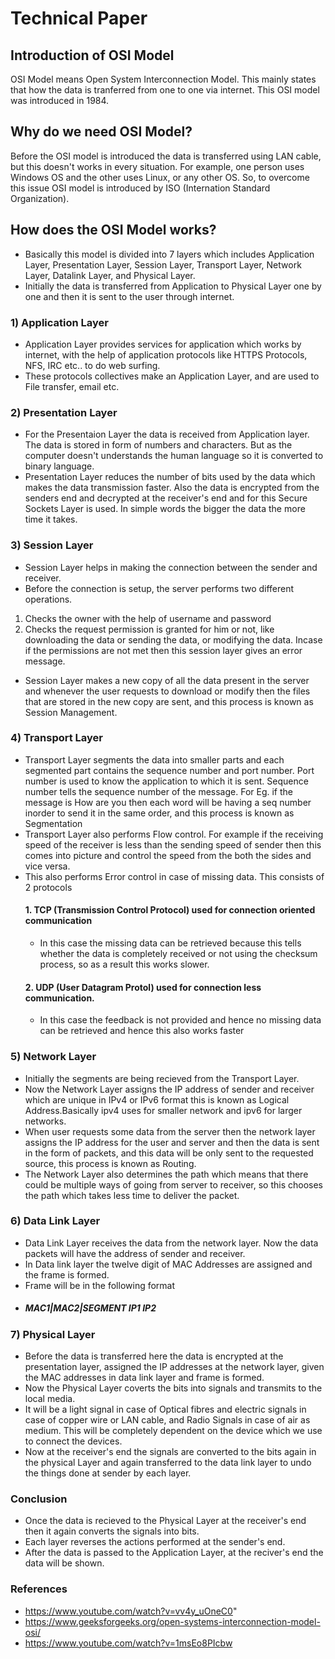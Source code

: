 # Technical Paper

## Introduction of OSI Model

OSI Model means Open System Interconnection Model. This mainly states that how the data is tranferred from one to one via internet. This OSI model was introduced in 1984.

## Why do we need OSI Model?

Before the OSI model is introduced the data is transferred using LAN cable, but this doesn't works in every situation. For example, one person uses Windows OS and the other uses Linux, or any other OS. So, to overcome this issue OSI model is introduced by ISO (Internation Standard Organization).

## How does the OSI Model works?

- Basically this model is divided into 7 layers which includes Application Layer, Presentation Layer, Session Layer, Transport Layer, Network Layer, Datalink Layer, and Physical Layer.
- Initially the  data is transferred from Application to Physical Layer one by one and then it is sent to the user through internet.

### 1) Application Layer

- Application Layer provides services for application which works by internet, with the help of application protocols like HTTPS Protocols, NFS, IRC etc.. to do web surfing. 
- These protocols collectives make an Application Layer, and are used to File transfer, email etc.

### 2) Presentation Layer

- For the Presentaion Layer the data is received from Application layer. The data is stored in form of numbers and characters. But as the computer doesn't understands the human language so it is converted to binary language.
- Presentation Layer reduces the number of bits used by the data which makes the data transmission faster. Also the data is encrypted from the senders end and decrypted at the receiver's end and for this Secure Sockets Layer is used. In simple words the bigger the data the more time it takes.

### 3) Session Layer

- Session Layer helps in making the connection between the sender and receiver.
- Before the connection is setup, the server performs two different operations.
1. Checks the owner with the help of username and password
2. Checks the request permission is granted for him or not, like downloading the data or sending the data, or modifying the data. Incase if the permissions are not met then this session layer gives an error message.
- Session Layer makes a new copy of all the data present in the server and whenever the user requests to download or modify then the files that are stored in the new copy are sent, and this process is known as Session Management.

### 4) Transport Layer

- Transport Layer segments the data into smaller parts and each segmented part contains the sequence number and port number. Port number is used to know the application to which it is sent.
Sequence number tells the sequence number of the message.
For Eg. if the message is How are you then each word will be having a seq number inorder to send it in the same order, and this process is known as Segmentation
- Transport Layer also performs Flow control. For example if the receiving speed of the receiver is less than the sending speed of sender then this comes into picture and control the speed from the both the sides and vice versa.
- This also performs Error control in case of missing data. 
This consists of 2 protocols 
    #### 1. TCP (Transmission Control Protocol) used for connection oriented communication
    - In this case the missing data can be retrieved because this tells whether the data is completely received or not using the checksum process, so as a result this works slower.
    #### 2. UDP (User Datagram Protol) used for connection less communication.
    - In this case the feedback is not provided and hence no missing data can be retrieved and hence this also works faster


### 5) Network Layer
- Initially the segments are being recieved from the Transport Layer.
- Now the Network Layer assigns the IP address of sender and receiver which are unique in IPv4 or IPv6 format this is known as Logical Address.Basically ipv4 uses for smaller network and ipv6 for larger networks.
- When user requests some data from the server then the network layer assigns the IP address for the user and server and then the data is sent in the form of packets, and this data will be only sent to the requested source, this process is known as Routing.
- The Network Layer also determines the path which means that there could be multiple ways of going from server to receiver, so this chooses the path which takes less time to deliver the packet.

### 6) Data Link Layer
- Data Link Layer receives the data from the network layer. Now the data packets will have the address of sender and receiver.
- In Data link layer the twelve digit of MAC Addresses are assigned and the frame is formed.
- Frame will be in the following format
-   ##### MAC1|MAC2|SEGMENT IP1 IP2

### 7) Physical Layer
- Before the data is transferred here the data is encrypted at the presentation layer, assigned the IP addresses at the network layer,
given the MAC addresses in data link layer and frame is formed.
- Now the Physical Layer coverts the bits into signals and transmits to the local media.
- It will be a light signal in case of Optical fibres and electric signals in case of copper wire or LAN cable, and Radio Signals in case of air as medium. This will be completely dependent on the device which we use to connect the devices.
- Now at the receiver's end the signals are converted to the bits again in the physical Layer and again transferred to the data link layer to undo the things done at sender by each layer.


### Conclusion

- Once the data is recieved to the Physical Layer at the receiver's end then it again converts the signals into bits.
- Each layer reverses the actions performed at the sender's end.
- After the data is passed to the Application Layer, at the reciver's end the data will be shown.

### References

- https://www.youtube.com/watch?v=vv4y_uOneC0"
- https://www.geeksforgeeks.org/open-systems-interconnection-model-osi/
- https://www.youtube.com/watch?v=1msEo8PIcbw








